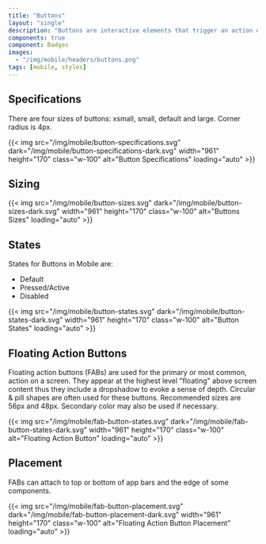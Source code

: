 ```yaml
---
title: "Buttons"
layout: "single"
description: "Buttons are interactive elements that trigger an action or an event."
components: true
component: Badges
images:
  - "/img/mobile/headers/buttons.png"
tags: [mobile, styles]
---
```


## Specifications

There are four sizes of buttons: xsmall, small, default and large. Corner radius is 4px.

{{< img src="/img/mobile/button-specifications.svg" dark="/img/mobile/button-specifications-dark.svg" width="961" height="170" class="w-100" alt="Button Specifications" loading="auto" >}}

## Sizing

{{< img src="/img/mobile/button-sizes.svg" dark="/img/mobile/button-sizes-dark.svg" width="961" height="170" class="w-100" alt="Buttons Sizes" loading="auto" >}}

## States

States for Buttons in Mobile are:
- Default
- Pressed/Active
- Disabled

{{< img src="/img/mobile/button-states.svg" dark="/img/mobile/button-states-dark.svg" width="961" height="170" class="w-100" alt="Button States" loading="auto" >}}

## Floating Action Buttons

Floating action buttons (FABs) are used for the primary or most common, action on a screen.  They appear at the highest level "floating" above screen content thus they include a dropshadow to evoke a sense of depth. Circular & pill shapes are often used for these buttons. Recommended sizes are 56px and 48px. Secondary color may also be used if necessary.

{{< img src="/img/mobile/fab-button-states.svg" dark="/img/mobile/fab-button-states-dark.svg" width="961" height="170" class="w-100" alt="Floating Action Button" loading="auto" >}}

## Placement

FABs can attach to top or bottom of app bars and the edge of some components.

{{< img src="/img/mobile/fab-button-placement.svg" dark="/img/mobile/fab-button-placement-dark.svg" width="961" height="170" class="w-100" alt="Floating Action Button Placement" loading="auto" >}}

